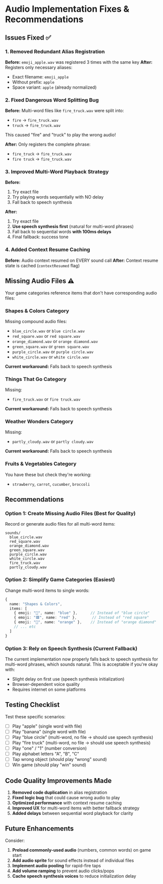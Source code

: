 # Audio Implementation Fixes & Recommendations

## Issues Fixed ✅

### 1. **Removed Redundant Alias Registration**

**Before:** `emoji_apple.wav` was registered 3 times with the same key
**After:** Registers only necessary aliases:

- Exact filename: `emoji_apple`
- Without prefix: `apple`
- Space variant: `apple` (already normalized)

### 2. **Fixed Dangerous Word Splitting Bug**

**Before:** Multi-word files like `fire_truck.wav` were split into:

- `fire` → `fire_truck.wav`
- `truck` → `fire_truck.wav`

This caused "fire" and "truck" to play the wrong audio!

**After:** Only registers the complete phrase:

- `fire_truck` → `fire_truck.wav`
- `fire truck` → `fire_truck.wav`

### 3. **Improved Multi-Word Playback Strategy**

**Before:**

1. Try exact file
2. Try playing words sequentially with NO delay
3. Fall back to speech synthesis

**After:**

1. Try exact file
2. **Use speech synthesis first** (natural for multi-word phrases)
3. Fall back to sequential words **with 100ms delays**
4. Final fallback: success tone

### 4. **Added Context Resume Caching**

**Before:** Audio context resumed on EVERY sound call
**After:** Context resume state is cached (`contextResumed` flag)

## Missing Audio Files ⚠️

Your game categories reference items that don't have corresponding audio files:

### **Shapes & Colors** Category

Missing compound audio files:

- `blue_circle.wav` or `blue circle.wav`
- `red_square.wav` or `red square.wav`
- `orange_diamond.wav` or `orange diamond.wav`
- `green_square.wav` or `green square.wav`
- `purple_circle.wav` or `purple circle.wav`
- `white_circle.wav` or `white circle.wav`

**Current workaround:** Falls back to speech synthesis

### **Things That Go** Category

Missing:

- `fire_truck.wav` or `fire truck.wav`

**Current workaround:** Falls back to speech synthesis

### **Weather Wonders** Category

Missing:

- `partly_cloudy.wav` or `partly cloudy.wav`

**Current workaround:** Falls back to speech synthesis

### **Fruits & Vegetables** Category

You have these but check they're working:

- `strawberry`, `carrot`, `cucumber`, `broccoli`

## Recommendations

### Option 1: Create Missing Audio Files (Best for Quality)

Record or generate audio files for all multi-word items:

```
sounds/
  blue_circle.wav
  red_square.wav
  orange_diamond.wav
  green_square.wav
  purple_circle.wav
  white_circle.wav
  fire_truck.wav
  partly_cloudy.wav
```

### Option 2: Simplify Game Categories (Easiest)

Change multi-word items to single words:

```typescript
{
  name: "Shapes & Colors",
  items: [
    { emoji: "🔵", name: "blue" },      // Instead of "blue circle"
    { emoji: "🟥", name: "red" },       // Instead of "red square"
    { emoji: "🔶", name: "orange" },    // Instead of "orange diamond"
    // ... etc
  ]
}
```

### Option 3: Rely on Speech Synthesis (Current Fallback)

The current implementation now properly falls back to speech synthesis for multi-word phrases, which sounds natural. This is acceptable if you're okay with:

- Slight delay on first use (speech synthesis initialization)
- Browser-dependent voice quality
- Requires internet on some platforms

## Testing Checklist

Test these specific scenarios:

- [ ] Play "apple" (single word with file)
- [ ] Play "banana" (single word with file)
- [ ] Play "blue circle" (multi-word, no file → should use speech synthesis)
- [ ] Play "fire truck" (multi-word, no file → should use speech synthesis)
- [ ] Play "one" / "1" (number conversion)
- [ ] Play alphabet letters "A", "B", "C"
- [ ] Tap wrong object (should play "wrong" sound)
- [ ] Win game (should play "win" sound)

## Code Quality Improvements Made

1. **Removed code duplication** in alias registration
2. **Fixed logic bug** that could cause wrong audio to play
3. **Optimized performance** with context resume caching
4. **Improved UX** for multi-word items with better fallback strategy
5. **Added delays** between sequential word playback for clarity

## Future Enhancements

Consider:

1. **Preload commonly-used audio** (numbers, common words) on game start
2. **Add audio sprite** for sound effects instead of individual files
3. **Implement audio pooling** for rapid-fire taps
4. **Add volume ramping** to prevent audio clicks/pops
5. **Cache speech synthesis voices** to reduce initialization delay

